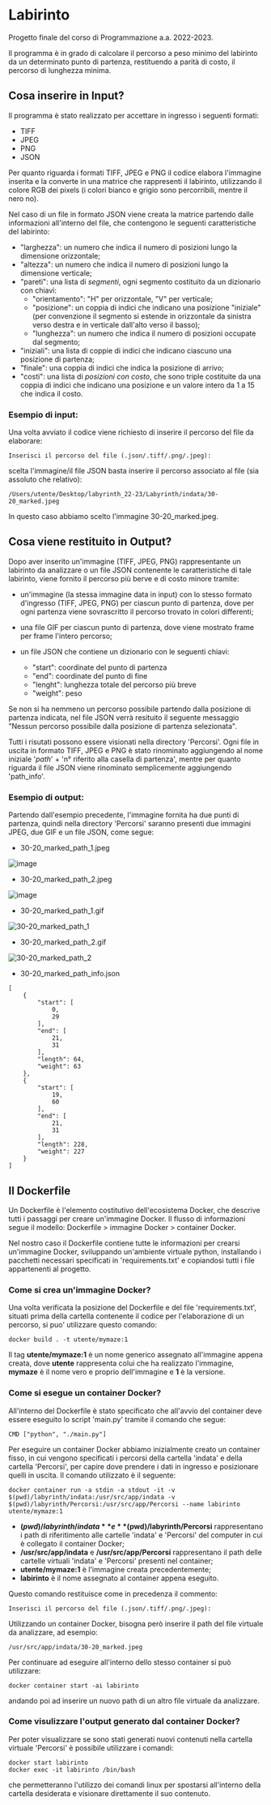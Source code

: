 # Labirinto

Progetto finale del corso di Programmazione a.a. 2022-2023.

Il programma è in grado di calcolare il percorso a peso minimo del labirinto da un determinato punto di partenza, restituendo a parità di costo, il percorso di lunghezza minima.

## Cosa inserire in Input?
Il programma è stato realizzato per accettare in ingresso i seguenti formati:

- TIFF
- JPEG
- PNG
- JSON

Per quanto riguarda i formati TIFF, JPEG e PNG il codice elabora l'immagine inserita e la converte in una matrice che rappresenti il labirinto, utilizzando il colore RGB dei pixels (i colori bianco e grigio sono percorribili, mentre il nero no).

Nel caso di un file in formato JSON viene creata la matrice partendo dalle informazioni all'interno del file, che contengono le seguenti caratteristiche del labirinto:

- "larghezza": un numero che indica il numero di posizioni 
    lungo la dimensione orizzontale;
- "altezza": un numero che indica il numero di posizioni 
    lungo la dimensione verticale;
- "pareti": una lista di *segmenti*, ogni 
segmento costituito da un dizionario con chiavi: 
    - "orientamento": "H" per orizzontale, "V" per verticale;
    - "posizione": un coppia di indici che indicano una posizione 
    "iniziale" (per 
    convenzione il segmento si estende in 
    orizzontale da sinistra verso destra e 
    in verticale dall'alto verso il basso);
    - "lunghezza": un numero che indica il numero 
    di posizioni occupate dal segmento;
- "iniziali": una lista di coppie di indici che 
indicano ciascuno una posizione di partenza;
- "finale": una coppia di indici che indica la 
posizione di arrivo;
- "costi": una lista di *posizioni con costo*,
che sono triple costituite da una coppia di indici che indicano 
    una posizione e un valore intero da 1 a 15 che indica il costo. 
    
### Esempio di input:
Una volta avviato il codice viene richiesto di inserire il percorso del file da elaborare:
```console  
Inserisci il percorso del file (.json/.tiff/.png/.jpeg): 
```
scelta l'immagine/il file JSON basta inserire il percorso associato al file (sia assoluto che relativo):
``` 
/Users/utente/Desktop/labyrinth_22-23/Labyrinth/indata/30-20_marked.jpeg
```
In questo caso abbiamo scelto l'immagine 30-20_marked.jpeg.

##  Cosa viene restituito in Output?  
Dopo aver inserito un'immagine (TIFF, JPEG, PNG) rappresentante un labirinto da analizzare o un file JSON contenente le caratteristiche di tale labirinto, viene fornito il percorso più berve e di costo minore tramite:

- un'immagine (la stessa immagine data in input) con lo stesso formato d'ingresso (TIFF, JPEG, PNG) per ciascun punto di partenza, dove per ogni partenza viene sovrascritto il percorso trovato in colori differenti;
- una file GIF per ciascun punto di partenza, dove viene mostrato frame per frame l'intero percorso;
- un file JSON che contiene un dizionario con le seguenti chiavi:
 
  - "start": coordinate del punto di partenza
  - "end": coordinate del punto di fine 
  - "lenght": lunghezza totale del percorso più breve
  - "weight": peso 

Se non si ha nemmeno un percorso possibile partendo dalla posizione di partenza indicata, nel file JSON verrà resituito il seguente messaggio "Nessun percorso possibile dalla posizione di partenza selezionata".

Tutti i risutati possono essere visionati nella directory 'Percorsi'. 
Ogni file in uscita in formato TIFF, JPEG e PNG è stato rinominato aggiungendo al nome iniziale '_path_' + 'n° riferito alla casella di partenza', mentre per quanto riguarda il file JSON viene rinominato semplicemente aggiungendo 'path_info'.

### Esempio di output:
Partendo dall'esempio precedente, l'immagine fornita ha due punti di partenza, quindi nella directory 'Percorsi' saranno presenti due immagini JPEG, due GIF e un file JSON, come segue:

- 30-20_marked_path_1.jpeg

![image](https://user-images.githubusercontent.com/117634064/216614038-c8b6f36e-9bb8-4bff-8ef5-088352178987.png)

- 30-20_marked_path_2.jpeg

![image](https://user-images.githubusercontent.com/117634064/216614592-eae6731e-b8dd-425a-8e6b-12416ed5fa31.png)

- 30-20_marked_path_1.gif

![30-20_marked_path_1](https://user-images.githubusercontent.com/117634064/216612738-965420c4-c68f-4b8e-9944-62438959eec9.gif)

- 30-20_marked_path_2.gif

![30-20_marked_path_2](https://user-images.githubusercontent.com/117634064/216613370-2c7e426c-2e41-4fc4-829b-79ac192db17d.gif)

- 30-20_marked_path_info.json
```  
[
    {
        "start": [
            0,
            29
        ],
        "end": [
            21,
            31
        ],
        "length": 64,
        "weight": 63
    },
    {
        "start": [
            19,
            60
        ],
        "end": [
            21,
            31
        ],
        "length": 228,
        "weight": 227
    }
]
```

## Il Dockerfile
Un Dockerfile è l'elemento costitutivo dell'ecosistema Docker, che descrive tutti i passaggi per creare un'immagine Docker. Il flusso di informazioni segue il modello: Dockerfile > immagine Docker > container Docker.

Nel nostro caso il Dockerfile contiene tutte le informazioni per crearsi un'immagine Docker, sviluppando un'ambiente virtuale python, installando i pacchetti necessari specificati in 'requirements.txt' e copiandosi tutti i file appartenenti al progetto. 

### Come si crea un'immagine Docker?
Una volta verificata la posizione del Dockerfile e del file 'requirements.txt', situati prima della cartella contenente il codice per l'elaborazione di un percorso, si puo' utilizzare questo comando:
```  
docker build . -t utente/mymaze:1
```
Il tag **utente/mymaze:1** è un nome generico assegnato all'immagine appena creata, dove **utente** rappresenta colui che ha realizzato l'immagine, **mymaze** è il nome vero e proprio dell'immagine e **1** è la versione.

### Come si esegue un container Docker?
All'interno del Dockerfile è stato specificato che all'avvio del container deve essere eseguito lo script 'main.py' tramite il comando che segue:
```  
CMD ["python", "./main.py"]
```

Per eseguire un container Docker abbiamo inizialmente creato un container fisso, in cui vengono specificati i percorsi della cartella 'indata' e della cartella 'Percorsi', per capire dove prendere i dati in ingresso e posizionare quelli in uscita. 
Il comando utilizzato è il seguente: 
```  
docker container run -a stdin -a stdout -it -v $(pwd)/labyrinth/indata:/usr/src/app/indata -v $(pwd)/labyrinth/Percorsi:/usr/src/app/Percorsi --name labirinto utente/mymaze:1
```
- **$(pwd)/labyrinth/indata** e **$(pwd)/labyrinth/Percorsi** rappresentano i path di riferitimento alle cartelle 'indata' e 'Percorsi' del computer in cui è collegato il container Docker;
- **/usr/src/app/indata** e **/usr/src/app/Percorsi** rappresentano il path delle cartelle virtuali 'indata' e 'Percorsi' presenti nel container;
- **utente/mymaze:1** è l'immagine creata precedentemente;
- **labirinto** è il nome assegnato al container appena eseguito.

Questo comando restituisce come in precedenza il commento:
```console  
Inserisci il percorso del file (.json/.tiff/.png/.jpeg): 
```

Utilizzando un container Docker, bisogna però inserire il path del file virtuale da analizzare, ad esempio: 
``` 
/usr/src/app/indata/30-20_marked.jpeg
```

Per continuare ad eseguire all'interno dello stesso container si può utilizzare:
``` 
docker container start -ai labirinto
```
andando poi ad inserire un nuovo path di un altro file virtuale da analizzare.

### Come visulizzare l'output generato dal container Docker?
Per poter visualizzare se sono stati generati nuovi contenuti nella cartella virtuale 'Percorsi' è possibile utilizzare i comandi:
``` 
docker start labirinto
docker exec -it labirinto /bin/bash
```
che permetteranno l'utilizzo dei comandi linux per spostarsi all'interno della cartella desiderata e visionare direttamente il suo contenuto. 
